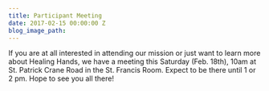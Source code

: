 ```yaml
---
title: Participant Meeting
date: 2017-02-15 00:00:00 Z
blog_image_path: 
---
```


If you are at all interested in attending our mission or just want to learn more about Healing Hands, we have a meeting this Saturday (Feb. 18th), 10am at St. Patrick Crane Road in the St. Francis Room. Expect to be there until 1 or 2 pm. Hope to see you all there!